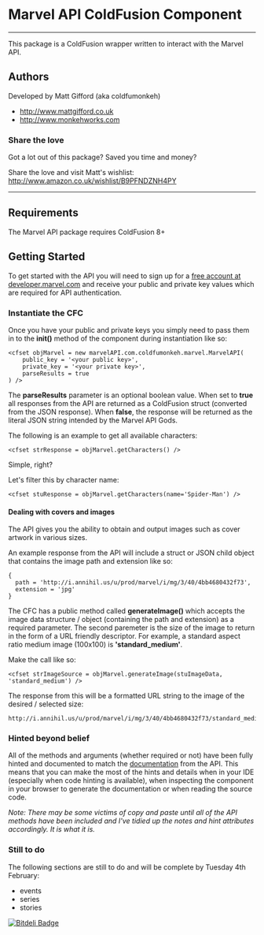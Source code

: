 # Marvel API ColdFusion Component

---

This package is a ColdFusion wrapper written to interact with the Marvel API.

## Authors

Developed by Matt Gifford (aka coldfumonkeh)

- http://www.mattgifford.co.uk
- http://www.monkehworks.com


### Share the love

Got a lot out of this package? Saved you time and money?

Share the love and visit Matt's wishlist: http://www.amazon.co.uk/wishlist/B9PFNDZNH4PY 

---

## Requirements

The Marvel API package requires ColdFusion 8+


## Getting Started

To get started with the API you will need to sign up for a [free account at developer.marvel.com](http://developer.marvel.com) and receive your public and private key values which are required for API authentication.


### Instantiate the CFC

Once you have your public and private keys you simply need to pass them in to the **init()** method of the component during instantiation like so:

    <cfset objMarvel = new marvelAPI.com.coldfumonkeh.marvel.MarvelAPI(
        public_key = '<your public key>',
        private_key = '<your private key>',
        parseResults = true
    ) />

The **parseResults** parameter is an optional boolean value. 
When set to **true** all responses from the API are returned as a ColdFusion struct (converted from the JSON response).
When **false**, the response will be returned as the literal JSON string intended by the Marvel API Gods.

The following is an example to get all available characters:

    <cfset strResponse = objMarvel.getCharacters() />
    
Simple, right?

Let's filter this by character name:

    <cfset stuResponse = objMarvel.getCharacters(name='Spider-Man') />
    
    
#### Dealing with covers and images

The API gives you the ability to obtain and output images such as cover artwork in various sizes.

An example response from the API will include a struct or JSON child object that contains the image path and extension like so:

    {
      path = 'http://i.annihil.us/u/prod/marvel/i/mg/3/40/4bb4680432f73',
      extension = 'jpg'
    }

The CFC has a public method called **generateImage()** which accepts the image data structure / object (containing the path and extension) as a required parameter.
The second paremeter is the size of the image to return in the form of a URL friendly descriptor.
For example, a standard aspect ratio medium image (100x100) is **'standard_medium'**.

Make the call like so:

    <cfset strImageSource = objMarvel.generateImage(stuImageData, 'standard_medium') />
    
The response from this will be a formatted URL string to the image of the desired / selected size:

    http://i.annihil.us/u/prod/marvel/i/mg/3/40/4bb4680432f73/standard_medium.jpg
    

### Hinted beyond belief

All of the methods and arguments (whether required or not) have been fully hinted and documented to match the [documentation](http://developer.marvel.com/docs) from the API.
This means that you can make the most of the hints and details when in your IDE (especially when code hinting is available), when inspecting the component in your browser to generate the documentation or when reading the source code.

_Note: There may be some victims of copy and paste until all of the API methods have been included and I've tidied up the notes and hint attributes accordingly. It is what it is._


### Still to do

The following sections are still to do and will be complete by Tuesday 4th February:

* events
* series
* stories

[![Bitdeli Badge](https://d2weczhvl823v0.cloudfront.net/coldfumonkeh/marvelapi/trend.png)](https://bitdeli.com/free "Bitdeli Badge")

